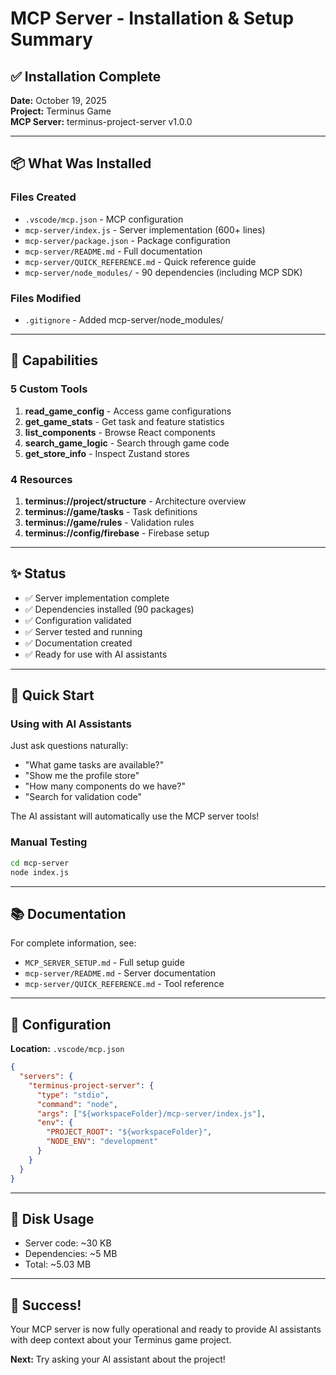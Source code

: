 # MCP Server - Installation & Setup Summary

## ✅ Installation Complete

**Date:** October 19, 2025  
**Project:** Terminus Game  
**MCP Server:** terminus-project-server v1.0.0

---

## 📦 What Was Installed

### Files Created
- `.vscode/mcp.json` - MCP configuration
- `mcp-server/index.js` - Server implementation (600+ lines)
- `mcp-server/package.json` - Package configuration
- `mcp-server/README.md` - Full documentation
- `mcp-server/QUICK_REFERENCE.md` - Quick reference guide
- `mcp-server/node_modules/` - 90 dependencies (including MCP SDK)

### Files Modified
- `.gitignore` - Added mcp-server/node_modules/

---

## 🎯 Capabilities

### 5 Custom Tools
1. **read_game_config** - Access game configurations
2. **get_game_stats** - Get task and feature statistics
3. **list_components** - Browse React components
4. **search_game_logic** - Search through game code
5. **get_store_info** - Inspect Zustand stores

### 4 Resources
1. **terminus://project/structure** - Architecture overview
2. **terminus://game/tasks** - Task definitions
3. **terminus://game/rules** - Validation rules
4. **terminus://config/firebase** - Firebase setup

---

## ✨ Status

- ✅ Server implementation complete
- ✅ Dependencies installed (90 packages)
- ✅ Configuration validated
- ✅ Server tested and running
- ✅ Documentation created
- ✅ Ready for use with AI assistants

---

## 🚀 Quick Start

### Using with AI Assistants

Just ask questions naturally:
- "What game tasks are available?"
- "Show me the profile store"
- "How many components do we have?"
- "Search for validation code"

The AI assistant will automatically use the MCP server tools!

### Manual Testing

```bash
cd mcp-server
node index.js
```

---

## 📚 Documentation

For complete information, see:
- `MCP_SERVER_SETUP.md` - Full setup guide
- `mcp-server/README.md` - Server documentation
- `mcp-server/QUICK_REFERENCE.md` - Tool reference

---

## 🔧 Configuration

**Location:** `.vscode/mcp.json`

```json
{
  "servers": {
    "terminus-project-server": {
      "type": "stdio",
      "command": "node",
      "args": ["${workspaceFolder}/mcp-server/index.js"],
      "env": {
        "PROJECT_ROOT": "${workspaceFolder}",
        "NODE_ENV": "development"
      }
    }
  }
}
```

---

## 💾 Disk Usage

- Server code: ~30 KB
- Dependencies: ~5 MB
- Total: ~5.03 MB

---

## 🎊 Success!

Your MCP server is now fully operational and ready to provide AI assistants with deep context about your Terminus game project.

**Next:** Try asking your AI assistant about the project!
